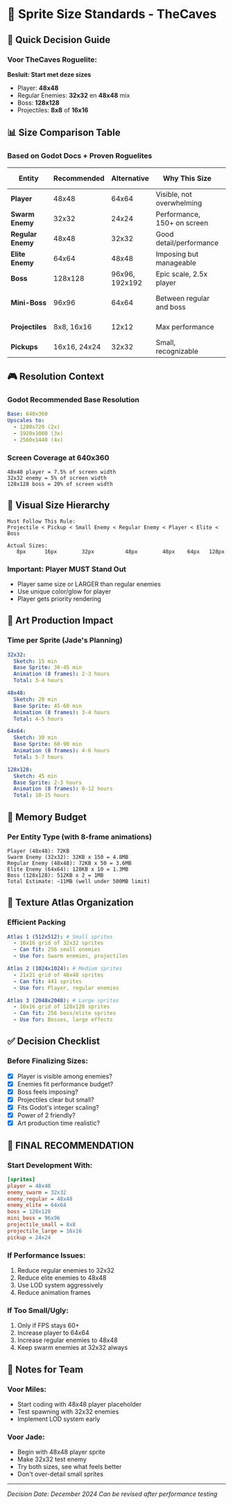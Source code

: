 # 📐 Sprite Size Standards - TheCaves

## 🎯 Quick Decision Guide

### Voor TheCaves Roguelite:
**Besluit: Start met deze sizes**
- Player: **48x48** 
- Regular Enemies: **32x32** en **48x48** mix
- Boss: **128x128**
- Projectiles: **8x8** of **16x16**

## 📊 Size Comparison Table

### Based on Godot Docs + Proven Roguelites

| Entity | Recommended | Alternative | Why This Size | Reference Games |
|--------|-------------|-------------|---------------|-----------------|
| **Player** | 48x48 | 64x64 | Visible, not overwhelming | Brotato (48x48) |
| **Swarm Enemy** | 32x32 | 24x24 | Performance, 150+ on screen | Vampire Survivors |
| **Regular Enemy** | 48x48 | 32x32 | Good detail/performance | Enter the Gungeon |
| **Elite Enemy** | 64x64 | 48x48 | Imposing but manageable | Nuclear Throne |
| **Boss** | 128x128 | 96x96, 192x192 | Epic scale, 2.5x player | Isaac bosses |
| **Mini-Boss** | 96x96 | 64x64 | Between regular and boss | Gungeon mini-bosses |
| **Projectiles** | 8x8, 16x16 | 12x12 | Max performance | All bullet hells |
| **Pickups** | 16x16, 24x24 | 32x32 | Small, recognizable | Standard |

## 🎮 Resolution Context

### Godot Recommended Base Resolution
```yaml
Base: 640x360
Upscales to:
  - 1280x720 (2x)
  - 1920x1080 (3x)
  - 2560x1440 (4x)
```

### Screen Coverage at 640x360
```
48x48 player = 7.5% of screen width
32x32 enemy = 5% of screen width
128x128 boss = 20% of screen width
```

## 📏 Visual Size Hierarchy

```
Must Follow This Rule:
Projectile < Pickup < Small Enemy < Regular Enemy < Player < Elite < Boss

Actual Sizes:
   8px      16px        32px          48px        48px    64px   128px
```

### Important: Player MUST Stand Out
- Player same size or LARGER than regular enemies
- Use unique color/glow for player
- Player gets priority rendering

## 🎨 Art Production Impact

### Time per Sprite (Jade's Planning)
```yaml
32x32:
  Sketch: 15 min
  Base Sprite: 30-45 min
  Animation (8 frames): 2-3 hours
  Total: 3-4 hours

48x48:
  Sketch: 20 min
  Base Sprite: 45-60 min
  Animation (8 frames): 3-4 hours
  Total: 4-5 hours

64x64:
  Sketch: 30 min
  Base Sprite: 60-90 min
  Animation (8 frames): 4-6 hours
  Total: 5-7 hours

128x128:
  Sketch: 45 min
  Base Sprite: 2-3 hours
  Animation (8 frames): 8-12 hours
  Total: 10-15 hours
```

## 💾 Memory Budget

### Per Entity Type (with 8-frame animations)
```
Player (48x48): 72KB
Swarm Enemy (32x32): 32KB x 150 = 4.8MB
Regular Enemy (48x48): 72KB x 50 = 3.6MB
Elite Enemy (64x64): 128KB x 10 = 1.3MB
Boss (128x128): 512KB x 2 = 1MB
Total Estimate: ~11MB (well under 500MB limit)
```

## 🔧 Texture Atlas Organization

### Efficient Packing
```yaml
Atlas 1 (512x512): # Small sprites
  - 16x16 grid of 32x32 sprites
  - Can fit: 256 small enemies
  - Use for: Swarm enemies, projectiles

Atlas 2 (1024x1024): # Medium sprites  
  - 21x21 grid of 48x48 sprites
  - Can fit: 441 sprites
  - Use for: Player, regular enemies

Atlas 3 (2048x2048): # Large sprites
  - 16x16 grid of 128x128 sprites
  - Can fit: 256 boss/elite sprites
  - Use for: Bosses, large effects
```

## ✅ Decision Checklist

### Before Finalizing Sizes:
- [x] Player is visible among enemies?
- [x] Enemies fit performance budget?
- [x] Boss feels imposing?
- [x] Projectiles clear but small?
- [x] Fits Godot's integer scaling?
- [x] Power of 2 friendly?
- [x] Art production time realistic?

## 🎯 FINAL RECOMMENDATION

### Start Development With:
```ini
[sprites]
player = 48x48
enemy_swarm = 32x32
enemy_regular = 48x48
enemy_elite = 64x64
boss = 128x128
mini_boss = 96x96
projectile_small = 8x8
projectile_large = 16x16
pickup = 24x24
```

### If Performance Issues:
1. Reduce regular enemies to 32x32
2. Reduce elite enemies to 48x48
3. Use LOD system aggressively
4. Reduce animation frames

### If Too Small/Ugly:
1. Only if FPS stays 60+
2. Increase player to 64x64
3. Increase regular enemies to 48x48
4. Keep swarm enemies at 32x32 always

## 📝 Notes for Team

### Voor Miles:
- Start coding with 48x48 player placeholder
- Test spawning with 32x32 enemies
- Implement LOD system early

### Voor Jade:
- Begin with 48x48 player sprite
- Make 32x32 test enemy
- Try both sizes, see what feels better
- Don't over-detail small sprites

---

*Decision Date: December 2024*
*Can be revised after performance testing*